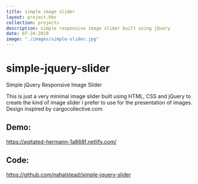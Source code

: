 ```yaml
---
title: simple image slider
layout: project.hbs
collection: projects
description: simple responsive image slider built using jQuery
date: 07-24-2019
image: "./images/simple-slider.jpg"
---
```


# simple-jquery-slider
Simple jQuery Responsive Image Slider 

This is just a very minimal image slider built using HTML, CSS and jQuery to create the kind of image slider I prefer to use for the presentation of images. Design inspired by cargocollective.com  

## Demo:
https://agitated-hermann-1a868f.netlify.com/

## Code: 
https://github.com/nahalstead/simple-jquery-slider
